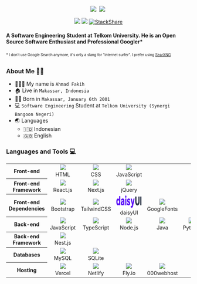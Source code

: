 
<p align=center>
  <a href="https://facebook.com/ahmad.fakihpartiii"><img height="28" src="https://upload.wikimedia.org/wikipedia/commons/5/51/Facebook_f_logo_%282019%29.svg"></a>&nbsp;
  <a href="https://instagram.com/fakih_06"><img height="28" src="https://upload.wikimedia.org/wikipedia/commons/e/e7/Instagram_logo_2016.svg"></a>&nbsp;
</p>
<p align="center">
  <img src="https://visitor-badge.laobi.icu/badge?page_id=tfkhdyt.tfkhdyt" />
  <a href="https://github.com/fakih06"><img src="https://img.shields.io/github/followers/tfkhdyt?label=followers&style=social"/></a>
  <a href='https://stackshare.io/fakih06/mn3'>
    <img src='http://img.shields.io/badge/tech-stack-0690fa.svg?style=flat' alt='StackShare' />
  </a>
</p>

#### A Software Engineering Student at Telkom University. He is an Open Source Software Enthusiast and Professional Googler*
<sub><sup>* I don't use Google Search anymore, it's only a slang for "internet surfer". I prefer using <a href="https://paulgo.io">SearXNG</a></sup></sub>

### About Me 👨🏻
  - 👨🏻‍💼 My name is `Ahmad Fakih`
  - 🏠 Live in `Makassar, Indonesia`
  - 👶🏻 Born in `Makassar, January 6th 2001`
  - 💻 `Software Engineering` Student at `Telkom University (Synergi Bangoon Negeri)`
  - 🌏 Languages
    - 🇮🇩 Indonesian
    - 🇬🇧 English
### Languages and Tools 💻
<table align="center">
  <tr>
    <th>Front-end</th>
    <td align="center" width="72">
      <img src="https://upload.wikimedia.org/wikipedia/commons/6/61/HTML5_logo_and_wordmark.svg" height="36" />
      <br/>HTML
    </td>
    <td align="center" width="72">
      <img src="https://upload.wikimedia.org/wikipedia/commons/d/d5/CSS3_logo_and_wordmark.svg" height="36" />
      <br/>CSS
    </td>
    <td align="center" width="72">
      <img src="https://upload.wikimedia.org/wikipedia/commons/9/99/Unofficial_JavaScript_logo_2.svg" height="36" />
      <br/>JavaScript
    </td>
    
  </tr>
  <tr>
    <th>Front-end Framework</th>
    <td align="center" width="72">
      <img src="https://www.vectorlogo.zone/logos/reactjs/reactjs-icon.svg" height="36" />
      <br/>React.js
    </td>
    <td align="center" width="72">
      <img src="https://upload.wikimedia.org/wikipedia/commons/8/8e/Nextjs-logo.svg" height="36" />
      <br/>Next.js
    </td>
    <td align="center" width="72">
      <img src="images/icons/jquery.svg" height="36" />
      <br/>jQuery
    </td>
  </tr>
  <tr>
    <th>Front-end Dependencies</th>
    <td align="center" width="72">
      <img src="https://upload.wikimedia.org/wikipedia/commons/b/b2/Bootstrap_logo.svg" height="36" />
      <br/>Bootstrap
    </td>
    <td align="center" width="72">
      <img src="https://upload.wikimedia.org/wikipedia/commons/d/d5/Tailwind_CSS_Logo.svg" height="36" />
      <br/>TailwindCSS
    </td>
    <td align="center" width="72">
      <img src="https://raw.githubusercontent.com/saadeghi/files/main/daisyui/logo-4.svg" height="36" />
      <br/>daisyUI
    </td>
    <td align="center" width="72">
      <img src="https://cdn.worldvectorlogo.com/logos/google-fonts-2021-2.svg" height="36" />
      <br/>GoogleFonts
    </td>
  </tr>
  <tr>
    <th>Back-end</th>
    <td align="center" width="72">
      <img src="https://upload.wikimedia.org/wikipedia/commons/9/99/Unofficial_JavaScript_logo_2.svg" height="36" />
      <br/>JavaScript
    </td>
    <td align="center" width="72">
      <img src="https://upload.wikimedia.org/wikipedia/commons/4/4c/Typescript_logo_2020.svg" height="36" />
      <br/>TypeScript
    </td>
    <td align="center" width="72">
      <img src="https://upload.wikimedia.org/wikipedia/commons/d/d9/Node.js_logo.svg" height="36"/>
      <br/>Node.js
    </td>
    <td align="center" width="72">
      <img src="https://upload.wikimedia.org/wikipedia/en/3/30/Java_programming_language_logo.svg" height="36" />
      <br/>Java
    </td>
    <td align="center" width="72">
      <img src="https://upload.wikimedia.org/wikipedia/commons/c/c3/Python-logo-notext.svg" height="36" />
      <br/>Python
    </td>
    <td align="center" width="72">
      <img src="https://upload.wikimedia.org/wikipedia/commons/1/18/ISO_C%2B%2B_Logo.svg" height="36" />
      <br/>C++
    </td>
    <td align="center" width="72">
      <img src="https://upload.wikimedia.org/wikipedia/commons/d/d5/Rust_programming_language_black_logo.svg" height="36" />
      <br/>Rust
    </td>
    <td align="center" width="72">
      <img src="https://upload.wikimedia.org/wikipedia/commons/2/27/PHP-logo.svg" height="36" />
      <br/>PHP
    </td>
    <td align="center" width="72">
      <img src="https://upload.wikimedia.org/wikipedia/commons/0/05/Go_Logo_Blue.svg" height="36" />
      <br/>Golang
    </td>
  </tr>
  <tr>
    <th>Back-end Framework</th>  
    <td align="center" width="72">
      <img src="https://docs.nestjs.com/assets/logo-small.svg" height="36" />
      <br/>Nest.js
    </td>
    
  </tr>
  <tr>
    <th>
      Databases
    </th>
<!--     <td align="center" width="72">
      <img src="images/icons/mongo.svg" height="36"/>
      <br/>MongoDB
    </td> -->
    <td align="center" width="72">
      <img src="https://upload.wikimedia.org/wikipedia/fr/6/62/MySQL.svg" height="36"/>
      <br/>MySQL
    </td>
    <td align="center" width="72">
      <img src="https://upload.wikimedia.org/wikipedia/commons/9/97/Sqlite-square-icon.svg" height="36"/>
      <br/>SQLite
    </td>
  </tr>
  <tr>
    <th>
      Hosting
    </th>
<!--     <td align="center" width="72">
      <img src="images/icons/firebase.svg" height="36"/>
      <br/>Firebase
    </td> -->
    <td align="center" width="72">
      <img src="https://camo.githubusercontent.com/add2c9721e333f0043ac938f3dadbc26a282776e01b95b308fcaba5afaf74ae3/68747470733a2f2f6173736574732e76657263656c2e636f6d2f696d6167652f75706c6f61642f76313538383830353835382f7265706f7369746f726965732f76657263656c2f6c6f676f2e706e67" height="36"/>
      <br/>Vercel
    </td>
    <td align="center" width="72">
      <img src="https://cdn.worldvectorlogo.com/logos/netlify.svg" height="36"/>
      <br/>Netlify
    </td>
<!--     <td align="center" width="72">
      <img src="images/icons/heroku.svg" height="36"/>
      <br/>Heroku
    </td> -->
    <td align="center" width="72">
      <img src="https://s3.amazonaws.com/technori-bucket/wordpress/wp-content/uploads/2017/08/30015258/fly-logo.png" height="36"/>
      <br/>Fly.io
    </td>
<!--     <td align="center" width="72">
      <img src="images/icons/rumahweb.png" height="36"/>
      <br/>rumahweb
    </td> -->
    <td align="center" width="72">
      <img src="https://s3-eu-west-1.amazonaws.com/tpd/logos/47fcb9400000640005023f0b/0x0.png" height="36"/>
      <br/>000webhost
    </td>
  </tr>
</table>
